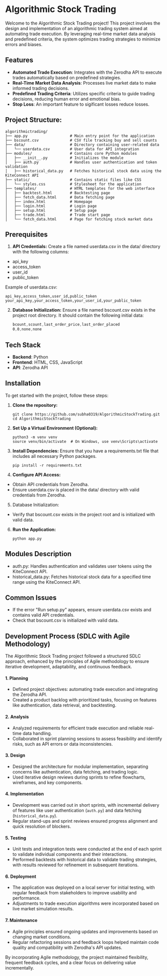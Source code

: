 # Algorithmic Stock Trading

Welcome to the Algorithmic Stock Trading project! This project involves the design and implementation of an algorithmic trading system aimed at automating trade execution. By leveraging real-time market data analysis and predefined criteria, the system optimizes trading strategies to minimize errors and biases.

## Features

- **Automated Trade Execution**: Integrates with the Zerodha API to execute trades automatically based on predefined strategies.
- **Real-Time Market Data Analysis**: Processes live market data to make informed trading decisions.
- **Predefined Trading Criteria**: Utilizes specific criteria to guide trading decisions, reducing human error and emotional bias.
- **Stop Loss**: An important feature to sigificant losses reduce losses.

## Project Structure:
    
    algorithmictrading/
    ├── app.py                   # Main entry point for the application
    ├── bscount.csv              # CSV file tracking buy and sell counts
    ├── data/                    # Directory containing user-related data
    │   └── userdata.csv         # User data for API integration
    ├── modules/                 # Contains core Python modules
    │   ├── __init__.py          # Initializes the module
    │   ├── auth.py              # Handles user authentication and token validation
    │   ├── historical_data.py   # Fetches historical stock data using the KiteConnect API
    ├── static/                  # Contains static files like CSS
    │   └── styles.css           # Stylesheet for the application
    ├── templates/               # HTML templates for the web interface
    │   ├── backtest.html        # Backtesting page
    │   ├── fetch_data.html      # Data fetching page
    │   ├── index.html           # Homepage
    │   ├── login.html           # Login page
    │   ├── setup.html           # Setup page
    │   ├── trade.html           # Trade start page
    │   └── fetch_data.html      # Page for fetching stock market data

## Prerequisites
1. **API Credentials:**
Create a file named userdata.csv in the data/ directory with the following columns:
- api_key
- access_token
- user_id
- public_token

Example of userdata.csv:

    api_key,access_token,user_id,public_token
    your_api_key,your_access_token,your_user_id,your_public_token


2. **Database Initialization:**
Ensure a file named bscount.csv exists in the project root directory. It should contain the following initial data:
    ```css
    bcount,scount,last_order_price,last_order_placed
    0,0,none,none

## Tech Stack

- **Backend**: Python
- **Frontend**: HTML, CSS, JavaScript
- **API**: Zerodha API

## Installation

To get started with the project, follow these steps:

1. **Clone the repository:**
   ```
   git clone https://github.com/subha0319/AlgorithmicStockTrading.git
   cd AlgorithmicStockTrading
2. **Set Up a Virtual Environment (Optional):**
   ```
   python3 -m venv venv
   source venv/bin/activate  # On Windows, use venv\Scripts\activate
3. **Install Dependencies:** Ensure that you have a requirements.txt file that includes all necessary Python packages.
   ```
   pip install -r requirements.txt
4. **Configure API Access:**
- Obtain API credentials from Zerodha.
- Ensure userdata.csv is placed in the data/ directory with valid credentials from Zerodha.

5. Database Initialization:
- Verify that bscount.csv exists in the project root and is initialized with valid data.

6. **Run the Application:**
   ```
   python app.py

## Modules Description
- auth.py: Handles authentication and validates user tokens using the KiteConnect API.
- historical_data.py: Fetches historical stock data for a specified time range using the KiteConnect API.

## Common Issues
- If the error "Run setup.py" appears, ensure userdata.csv exists and contains valid API credentials.
- Check that bscount.csv is initialized with valid data.

## Development Process (SDLC with Agile Methodology)

The Algorithmic Stock Trading project followed a structured SDLC approach, enhanced by the principles of Agile methodology to ensure iterative development, adaptability, and continuous feedback.

#### 1. **Planning**
- Defined project objectives: automating trade execution and integrating the Zerodha API.
- Created a product backlog with prioritized tasks, focusing on features like authentication, data retrieval, and backtesting.

#### 2. **Analysis**
- Analyzed requirements for efficient trade execution and reliable real-time data handling.
- Collaborated in sprint planning sessions to assess feasibility and identify risks, such as API errors or data inconsistencies.

#### 3. **Design**
- Designed the architecture for modular implementation, separating concerns like authentication, data fetching, and trading logic.
- Used iterative design reviews during sprints to refine flowcharts, wireframes, and key components.

#### 4. **Implementation**
- Development was carried out in short sprints, with incremental delivery of features like user authentication (`auth.py`) and data fetching (`historical_data.py`).
- Regular stand-ups and sprint reviews ensured progress alignment and quick resolution of blockers.

#### 5. **Testing**
- Unit tests and integration tests were conducted at the end of each sprint to validate individual components and their interactions.
- Performed backtests with historical data to validate trading strategies, with results reviewed for refinement in subsequent iterations.

#### 6. **Deployment**
- The application was deployed on a local server for initial testing, with regular feedback from stakeholders to improve usability and performance.
- Adjustments to trade execution algorithms were incorporated based on live market simulation results.

#### 7. **Maintenance**
- Agile principles ensured ongoing updates and improvements based on changing market conditions.
- Regular refactoring sessions and feedback loops helped maintain code quality and compatibility with Zerodha's API updates.

By incorporating Agile methodology, the project maintained flexibility, frequent feedback cycles, and a clear focus on delivering value incrementally.

